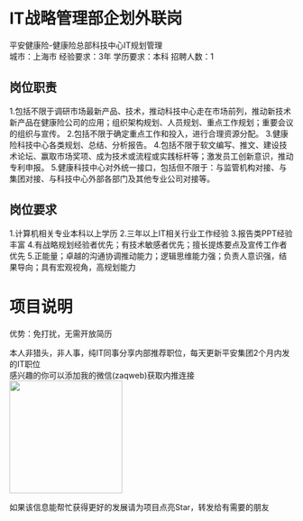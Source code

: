 # IT战略管理部企划外联岗
平安健康险-健康险总部科技中心IT规划管理  
城市：上海市 经验要求：3年 学历要求：本科  招聘人数：1

## 岗位职责
1.包括不限于调研市场最新产品、技术，推动科技中心走在市场前列，推动新技术新产品在健康险公司的应用；组织架构规划、人员规划、重点工作规划；重要会议的组织与宣传。
 2.包括不限于确定重点工作和投入，进行合理资源分配。
 3.健康险科技中心各类规划、总结、分析报告。
 4.包括不限于软文编写、推文、建设技术论坛、赢取市场奖项、成为技术或流程或实践标杆等；激发员工创新意识，推动专利申报。
 5.健康科技中心对外统一接口，包括但不限于：与监管机构对接、与集团对接、与科技中心外部各部门及其他专业公司对接等。

## 岗位要求
1.计算机相关专业本科以上学历
 2.三年以上IT相关行业工作经验
 3.报告类PPT经验丰富
 4.有战略规划经验者优先；有技术敏感者优先；擅长提炼要点及宣传工作者优先
 5.正能量；卓越的沟通协调推动能力；逻辑思维能力强；负责人意识强，结果导向；具有宏观视角，高规划能力

# 项目说明

优势：免打扰，无需开放简历

本人非猎头，非人事，纯IT同事分享内部推荐职位，每天更新平安集团2个月内发的IT职位  
感兴趣的你可以添加我的微信(zaqweb)获取内推连接  
<img src="https://github.com/zaqweb/PA-IT-JOBS/blob/master/WechatICode.jpeg"  height="200" width="200">

如果该信息能帮忙获得更好的发展请为项目点亮Star，转发给有需要的朋友





